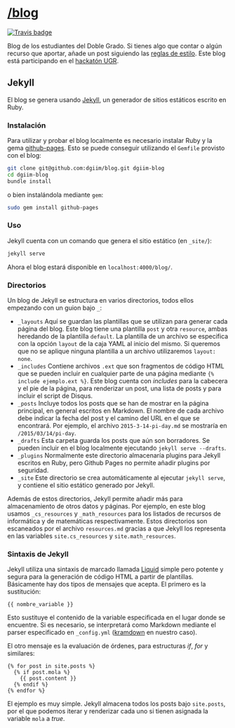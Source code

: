 [/blog](http://dgiim.github.com/blog)
====

[![Travis badge](https://travis-ci.org/dgiim/blog.svg?branch=gh-pages)](https://travis-ci.org/dgiim/blog)

Blog de los estudiantes del Doble Grado. Si tienes algo que contar o algún 
recurso que aportar, añade un post siguiendo las 
[reglas de estilo](http://dgiim.github.com/blog/styleguide). Este blog está 
participando en el [hackatón UGR](http://sl.ugr.es/hackathonugr).

## Jekyll

El blog se genera usando [Jekyll](http://jekyllrb.com), un generador de sitios 
estáticos escrito en Ruby.

### Instalación

Para utilizar y probar el blog localmente es necesario instalar Ruby y la gema
[github-pages](https://github.com/github/pages-gem). Esto se puede conseguir
utilizando el `Gemfile` provisto con el blog:

~~~bash
git clone git@github.com:dgiim/blog.git dgiim-blog
cd dgiim-blog
bundle install
~~~

o bien instalándola mediante `gem`:

~~~bash
sudo gem install github-pages
~~~

### Uso

Jekyll cuenta con un comando que genera el sitio estático (en `_site/`):

~~~bash
jekyll serve
~~~

Ahora el blog estará disponible en `localhost:4000/blog/`.

### Directorios

Un blog de Jekyll se estructura en varios directorios, todos ellos empezando con
un guion bajo `_`:

* `_layouts` Aquí se guardan las plantillas que se utilizan para generar cada
  página del blog. Este blog tiene una plantilla `post` y otra `resource`, 
  ambas heredando de la plantilla `default`. La plantilla de un archivo se
  especifica con la opción `layout` de la caja YAML al inicio del mismo. Si 
  queremos que no se aplique ninguna plantilla a un archivo utilizaremos 
  `layout: none`.
* `_includes` Contiene archivos `.ext` que son fragmentos de código HTML que se
  pueden incluir en cualquier parte de una página mediante 
  `{% include ejemplo.ext %}`. Este blog cuenta con *includes* para la cabecera
  y el pie de la página, para renderizar un post, una lista de posts y para
  incluir el script de Disqus.
* `_posts` Incluye todos los posts que se han de mostrar en la página principal,
  en general escritos en Markdown. El nombre de cada archivo debe indicar la
  fecha del post y el camino del URL en el que se encontrará. Por ejemplo, el
  archivo `2015-3-14-pi-day.md` se mostraría en `/2015/03/14/pi-day`.
* `_drafts` Esta carpeta guarda los posts que aún son borradores. Se pueden 
  incluir en el blog localmente ejecutando `jekyll serve --drafts`.
* `_plugins` Normalmente este directorio almacenaría plugins para Jekyll 
  escritos en Ruby, pero Github Pages no permite añadir plugins por seguridad.
* `_site` Este directorio se crea automáticamente al ejecutar `jekyll serve`, y
  contiene el sitio estático generado por Jekyll.

Además de estos directorios, Jekyll permite añadir más para almacenamiento de
otros datos y páginas. Por ejemplo, en este blog usamos `_cs_resources` y 
`_math_resources` para los listados de recursos de informática y de matemáticas
respectivamente. Estos directorios son escaneados por el archivo `resources.md`
gracias a que Jekyll los representa en las variables `site.cs_resources` y 
`site.math_resources`.

### Sintaxis de Jekyll

Jekyll utiliza una sintaxis de marcado llamada 
[Liquid](http://liquidmarkup.org/) simple pero potente y segura para la 
generación de código HTML a partir de plantillas. Básicamente hay dos tipos de 
mensajes que acepta. El primero es la sustitución:

~~~
{{ nombre_variable }}
~~~

Esto sustituye el contenido de la variable especificada en el lugar donde se
encuentre. Si es necesario, se interpretará como Markdown mediante el parser
especificado en `_config.yml` ([kramdown](http://kramdown.gettalong.org/) en
nuestro caso).

El otro mensaje es la evaluación de órdenes, para estructuras *if*, *for* y 
similares:

~~~
{% for post in site.posts %}
  {% if post.mola %}
    {{ post.content }}
  {% endif %}
{% endfor %}
~~~

El ejemplo es muy simple. Jekyll almacena todos los posts bajo `site.posts`, por
el que podemos iterar y renderizar cada uno si tienen asignada la variable 
`mola` a *true*.